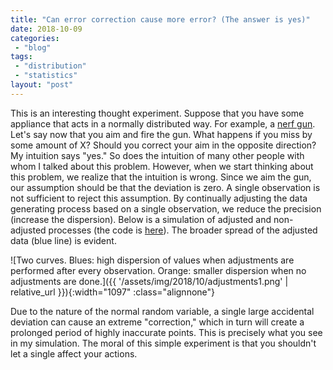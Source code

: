 ```yaml
---
title: "Can error correction cause more error? (The answer is yes)"
date: 2018-10-09
categories: 
 - "blog"
tags: 
 - "distribution"
 - "statistics"
layout: "post"
---
```


This is an interesting thought experiment. Suppose that you have some appliance that acts in a normally distributed way. For example, a [nerf gun](https://www.youtube.com/watch?v=uJgzam4c-0Y). Let's say now that you aim and fire the gun. What happens if you miss by some amount of X? Should you correct your aim in the opposite direction? My intuition says "yes." So does the intuition of many other people with whom I talked about this problem. However, when we start thinking about this problem, we realize that the intuition is wrong. Since we aim the gun, our assumption should be that the deviation is zero. A single observation is not sufficient to reject this assumption. By continually adjusting the data generating process based on a single observation, we reduce the precision (increase the dispersion).
Below is a simulation of adjusted and non-adjusted processes (the code is [here](https://gist.github.com/bgbg/be27992f5370e79e96d31c00a5f18adf)). The broader spread of the adjusted data (blue line) is evident.

![Two curves. Blues: high dispersion of values when adjustments are performed after every observation. Orange: smaller dispersion when no adjustments are done.]({{ '/assets/img/2018/10/adjustments1.png' | relative_url }}){:width="1097" :class="alignnone"}

Due to the nature of the normal random variable, a single large accidental deviation can cause an extreme "correction," which in turn will create a prolonged period of highly inaccurate points. This is precisely what you see in my simulation.
The moral of this simple experiment is that you shouldn't let a single affect your actions.

 
